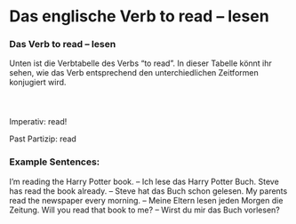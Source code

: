 # Das englische Verb to read – lesen

[](http://www.jabbalab.com/blog/wp-content/uploads/2011/06/verbread.jpg)

### Das Verb to read – lesen

Unten ist die Verbtabelle des Verbs “to read”. In dieser Tabelle könnt ihr sehen, wie das Verb entsprechend den unterchiedlichen Zeitformen konjugiert wird. 

### 


 

Imperativ: read!

Past Partizip: read

### Example Sentences:

I’m reading the Harry Potter book. – Ich lese das Harry Potter Buch.
Steve has read the book already. – Steve hat das Buch schon gelesen.
My parents read the newspaper every morning. – Meine Eltern lesen jeden Morgen die Zeitung.
Will you read that book to me? – Wirst du mir das Buch vorlesen?
